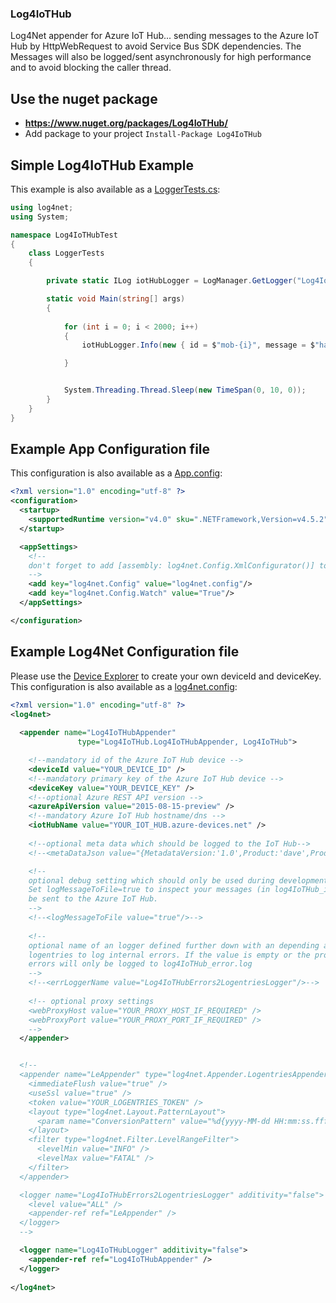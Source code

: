 ### Log4IoTHub

Log4Net appender for Azure IoT Hub... sending messages to the Azure IoT Hub by HttpWebRequest to avoid Service Bus SDK dependencies. The Messages will also be logged/sent
asynchronously for high performance and to avoid blocking the caller thread.

## Use the nuget package 
- **https://www.nuget.org/packages/Log4IoTHub/**
- Add package to your project `Install-Package Log4IoTHub`

## Simple Log4IoTHub Example

This example is also available as a [LoggerTests.cs](https://github.com/ptv-logistics/Log4IoTHub/blob/master/Log4IoTHubTest/LoggerTests.cs):

```csharp
using log4net;
using System;

namespace Log4IoTHubTest
{
    class LoggerTests
    {

        private static ILog iotHubLogger = LogManager.GetLogger("Log4IoTHubLogger");

        static void Main(string[] args)
        {
 
            for (int i = 0; i < 2000; i++)
            {
                iotHubLogger.Info(new { id = $"mob-{i}", message = $"hallo-{i}" });

            }


            System.Threading.Thread.Sleep(new TimeSpan(0, 10, 0));
        }
    }
}

```

## Example App Configuration file

This configuration is also available as a [App.config](https://github.com/ptv-logistics/Log4IoTHub/blob/master/Log4IoTHubTest/App.config):


```xml
<?xml version="1.0" encoding="utf-8" ?>
<configuration>
  <startup>
    <supportedRuntime version="v4.0" sku=".NETFramework,Version=v4.5.2" />
  </startup>

  <appSettings>
    <!--
    don't forget to add [assembly: log4net.Config.XmlConfigurator()] to AssemblyInfo.cs
    -->
    <add key="log4net.Config" value="log4net.config"/>
    <add key="log4net.Config.Watch" value="True"/>
  </appSettings>

</configuration>
```

## Example Log4Net Configuration file

Please use the [Device Explorer](https://github.com/Azure/azure-iot-sdks/blob/master/tools/DeviceExplorer/readme.md) to create your own deviceId and deviceKey.
This configuration is also available as a [log4net.config](https://github.com/ptv-logistics/Log4IoTHub/blob/master/Log4IoTHubTest/log4net.config):


```xml
﻿<?xml version="1.0" encoding="utf-8" ?>
<log4net>
  
  <appender name="Log4IoTHubAppender"
               type="Log4IoTHub.Log4IoTHubAppender, Log4IoTHub">

    <!--mandatory id of the Azure IoT Hub device -->
    <deviceId value="YOUR_DEVICE_ID" />
    <!--mandatory primary key of the Azure IoT Hub device -->
    <deviceKey value="YOUR_DEVICE_KEY" />
    <!--optional Azure REST API version -->
    <azureApiVersion value="2015-08-15-preview" />
    <!--mandatory Azure IoT Hub hostname/dns -->
    <iotHubName value="YOUR_IOT_HUB.azure-devices.net" />
    
    <!--optional meta data which should be logged to the IoT Hub-->
    <!--<metaDataJson value="{MetadataVersion:'1.0',Product:'dave',ProductVersion:'2016.1',Lifecycle:'prod',Licence:'full',Customer:'core',Component:'core'}" />-->

    <!-- 
    optional debug setting which should only be used during development or on testsystem.
    Set logMessageToFile=true to inspect your messages (in log4IoTHub_info.log) which will 
    be sent to the Azure IoT Hub.
    -->
    <!--<logMessageToFile value="true"/>-->
    
    <!-- 
    optional name of an logger defined further down with an depending appender e.g. 
    logentries to log internal errors. If the value is empty or the property isn't defined 
    errors will only be logged to log4IoTHub_error.log
    -->
    <!--<errLoggerName value="Log4IoTHubErrors2LogentriesLogger"/>-->
    
    <!-- optional proxy settings
    <webProxyHost value="YOUR_PROXY_HOST_IF_REQUIRED" />
    <webProxyPort value="YOUR_PROXY_PORT_IF_REQUIRED" />
    -->
  </appender>


  <!--
  <appender name="LeAppender" type="log4net.Appender.LogentriesAppender, LogentriesLog4net">
    <immediateFlush value="true" />
    <useSsl value="true" />
    <token value="YOUR_LOGENTRIES_TOKEN" />
    <layout type="log4net.Layout.PatternLayout">
      <param name="ConversionPattern" value="%d{yyyy-MM-dd HH:mm:ss.fff zzz};loglevel=%level%;operation=%m;" />
    </layout>
    <filter type="log4net.Filter.LevelRangeFilter">
      <levelMin value="INFO" />
      <levelMax value="FATAL" />
    </filter>
  </appender>

  <logger name="Log4IoTHubErrors2LogentriesLogger" additivity="false">
    <level value="ALL" />
    <appender-ref ref="LeAppender" />
  </logger>
  -->

  <logger name="Log4IoTHubLogger" additivity="false">
    <appender-ref ref="Log4IoTHubAppender" />
  </logger>
  
</log4net>
```
